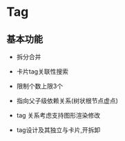 # Tag

## 基本功能

- 拆分合并

- 卡片tag关联性搜索

- 限制个数上限3个 

- 指向父子级依赖关系(树状根节点虚点)

- tag 关系考虑支持图形渲染修改

- tag设计及其独立与卡片,开拆卸


